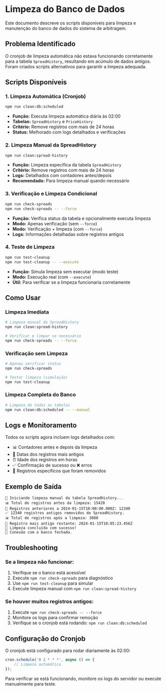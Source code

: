 # Limpeza do Banco de Dados

Este documento descreve os scripts disponíveis para limpeza e manutenção do banco de dados do sistema de arbitragem.

## Problema Identificado

O cronjob de limpeza automática não estava funcionando corretamente para a tabela `SpreadHistory`, resultando em acúmulo de dados antigos. Foram criados scripts alternativos para garantir a limpeza adequada.

## Scripts Disponíveis

### 1. Limpeza Automática (Cronjob)
```bash
npm run clean:db:scheduled
```
- **Função:** Executa limpeza automática diária às 02:00
- **Tabelas:** `SpreadHistory` e `PriceHistory`
- **Critério:** Remove registros com mais de 24 horas
- **Status:** Melhorado com logs detalhados e verificações

### 2. Limpeza Manual da SpreadHistory
```bash
npm run clean:spread-history
```
- **Função:** Limpeza específica da tabela `SpreadHistory`
- **Critério:** Remove registros com mais de 24 horas
- **Logs:** Detalhados com contadores antes/depois
- **Recomendado:** Para limpeza manual quando necessário

### 3. Verificação e Limpeza Condicional
```bash
npm run check-spreads
npm run check-spreads -- --force
```
- **Função:** Verifica status da tabela e opcionalmente executa limpeza
- **Modo:** Apenas verificação (sem `--force`)
- **Modo:** Verificação + limpeza (com `--force`)
- **Logs:** Informações detalhadas sobre registros antigos

### 4. Teste de Limpeza
```bash
npm run test-cleanup
npm run test-cleanup -- --execute
```
- **Função:** Simula limpeza sem executar (modo teste)
- **Modo:** Execução real (com `--execute`)
- **Útil:** Para verificar se a limpeza funcionaria corretamente

## Como Usar

### Limpeza Imediata
```bash
# Limpeza manual da SpreadHistory
npm run clean:spread-history

# Verificar e limpar se necessário
npm run check-spreads -- --force
```

### Verificação sem Limpeza
```bash
# Apenas verificar status
npm run check-spreads

# Testar limpeza (simulação)
npm run test-cleanup
```

### Limpeza Completa do Banco
```bash
# Limpeza de todas as tabelas
npm run clean:db:scheduled -- --manual
```

## Logs e Monitoramento

Todos os scripts agora incluem logs detalhados com:
- 📊 Contadores antes e depois da limpeza
- 📅 Datas dos registros mais antigos
- ⏰ Idade dos registros em horas
- ✅ Confirmação de sucesso ou ❌ erros
- 🎯 Registros específicos que foram removidos

## Exemplo de Saída

```
🧹 Iniciando limpeza manual da tabela SpreadHistory...
📊 Total de registros antes da limpeza: 15420
📅 Registros anteriores a 2024-01-15T10:00:00.000Z: 12340
✅ 12340 registros antigos removidos de SpreadHistory.
📊 Total de registros após a limpeza: 3080
📅 Registro mais antigo restante: 2024-01-15T10:05:23.456Z
🎉 Limpeza concluída com sucesso!
🔌 Conexão com o banco fechada.
```

## Troubleshooting

### Se a limpeza não funcionar:
1. Verifique se o banco está acessível
2. Execute `npm run check-spreads` para diagnóstico
3. Use `npm run test-cleanup` para simular
4. Execute limpeza manual com `npm run clean:spread-history`

### Se houver muitos registros antigos:
1. Execute `npm run check-spreads -- --force`
2. Monitore os logs para confirmar remoção
3. Verifique se o cronjob está rodando: `npm run clean:db:scheduled`

## Configuração do Cronjob

O cronjob está configurado para rodar diariamente às 02:00:
```javascript
cron.schedule('0 2 * * *', async () => {
    // Limpeza automática
});
```

Para verificar se está funcionando, monitore os logs do servidor ou execute manualmente para teste. 